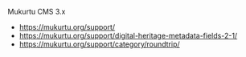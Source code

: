 Mukurtu CMS 3.x
- https://mukurtu.org/support/
- https://mukurtu.org/support/digital-heritage-metadata-fields-2-1/
- https://mukurtu.org/support/category/roundtrip/
